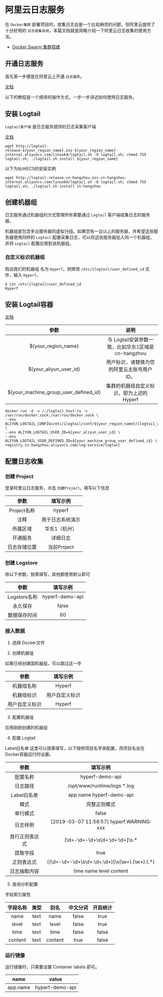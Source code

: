 # 阿里云日志服务

在 `Docker集群` 部署项目时，收集日志会是一个比较麻烦的问题，但阿里云提供了十分好用的 `日志收集系统`，本篇文档就是简略介绍一下阿里云日志收集的使用方法。

* [Docker Swarm 集群搭建](zh/tutorial/docker-swarm.md)

## 开通日志服务

首先第一步便是在阿里云上开通 `日志服务`。

[文档](https://help.aliyun.com/product/28958.html?spm=a2c4g.11186623.6.540.12bac9b5C46s8N)

以下的教程是一个顺序的操作方式，一步一步讲述如何使用日志服务。

## 安装 Logtail

`Logtail客户端` 是日志服务提供的日志采集客户端

[文档](https://help.aliyun.com/document_detail/28982.html?spm=a2c4g.11186623.6.600.bd666a16cEkLw2)

```
wget http://logtail-release-${your_region_name}.oss-${your_region_name}-internal.aliyuncs.com/linux64/logtail.sh -O logtail.sh; chmod 755 logtail.sh; ./logtail.sh install ${your_region_name}
```

以下为杭州ECS的安装实例

```
wget http://logtail-release-cn-hangzhou.oss-cn-hangzhou-internal.aliyuncs.com/linux64/logtail.sh -O logtail.sh; chmod 755 logtail.sh; ./logtail.sh install cn-hangzhou
```

## 创建机器组

日志服务通过机器组的方式管理所有需要通过 `Logtail` 客户端收集日志的服务器。

机器组是包含多台服务器的虚拟分组。如果您有一台以上的服务器，并希望这些服务器使用同样的 `Logtail` 配置采集日志，可以将这些服务器加入同一个机器组，并将 `Logtail` 配置应用到该机器组。

### 自定义标识机器组

假设我们的机器组 名为 `Hyperf`。则修改 `/etc/ilogtail/user_defined_id` 文件，输入 `Hyperf`。

```
$ cat /etc/ilogtail/user_defined_id
Hyperf
```

## 安装 Logtail容器

[文档](https://help.aliyun.com/document_detail/66659.html?spm=a2c4g.11186623.2.15.52d541865uv5Xr)

|                 参数                  |                        说明                         |
|:-------------------------------------:|:---------------------------------------------------:|
|          ${your_region_name}          | 与 Logtail安装参数一致，比如华东1区域是 cn-hangzhou |
|        ${your_aliyun_user_id}         |     用户标识，请替换为您的阿里云主账号用户ID。      |
| ${your_machine_group_user_defined_id} |      集群的机器组自定义标识，即为上述的 Hyperf      |

```
docker run -d -v /:/logtail_host:ro -v /var/run/docker.sock:/var/run/docker.sock \
--env ALIYUN_LOGTAIL_CONFIG=/etc/ilogtail/conf/${your_region_name}/ilogtail_config.json \
--env ALIYUN_LOGTAIL_USER_ID=${your_aliyun_user_id} \
--env ALIYUN_LOGTAIL_USER_DEFINED_ID=${your_machine_group_user_defined_id} \
registry.cn-hangzhou.aliyuncs.com/log-service/logtail
```

## 配置日志收集

### 创建 Project

登录阿里云日志服务，点击 `创建Project`。填写以下信息

|     参数     |     填写示例     |
|:------------:|:----------------:|
| Project名称  |      hyperf      |
|     注释     | 用于日志系统演示 |
|   所属区域   |  华东1（杭州）   |
|   开通服务   |     详细日志     |
| 日志存储位置 |   当前Project    |

### 创建 Logstore

除以下参数，按需填写，其他都使用默认即可

|     参数     |    填写示例     |
|:------------:|:---------------:|
| Logstore名称 | hyperf-demo-api |
|   永久保存   |      false      |
| 数据保存时间 |       60        |

### 接入数据

1. 选择 Docker文件

2. 创建机器组

如果已经创建国机器组，可以跳过这一步

|      参数      |    填写示例    |
|:--------------:|:--------------:|
|   机器组名称   |     Hyperf     |
|   机器组标识   | 用户自定义标识 |
| 用户自定义标识 |     Hyperf     |

3. 配置机器组

应用刚刚创建的机器组

4. 配置 Logtail

Label白名单 这里可以按需填写，以下按照项目名字来配置，而项目名会在Docker容器运行时设置。

|      参数      |                     填写示例                      |
|:--------------:|:-------------------------------------------------:|
|    配置名称    |                  hyperf-demo-api                  |
|    日志路径    |            /opt/www/runtime/logs *.log            |
|  Label白名单   |             app.name hyperf-demo-api              |
|      模式      |                   完整正则模式                    |
|    单行模式    |                       false                       |
|    日志样例    |     [2019-03-07 11:58:57] hyperf.WARNING: xxx     |
| 首行正则表达式 |         \[\d+-\d+-\d+\s\d+:\d+:\d+\]\s.*          |
|    提取字段    |                       true                        |
|   正则表达式   | \[(\d+-\d+-\d+\s\d+:\d+:\d+)\]\s(\w+)\.(\w+):(.*) |
|  日志抽取内容  |              time name level content              |

5. 查询分析配置

字段索引属性

| 字段名称 | 类型 |  别名   | 中文分词 | 开启统计 |
|:--------:|:----:|:-------:|:--------:|:--------:|
|   name   | text |  name   |  false   |   true   |
|  level   | text |  level  |  false   |   true   |
|   time   | text |  time   |  false   |  false   |
| content  | text | content |   true   |  false   |

### 运行镜像

运行镜像时，只需要设置 Container labels 即可。

|   name   |      value      |
|:--------:|:---------------:|
| app.name | hyperf-demo-api |


